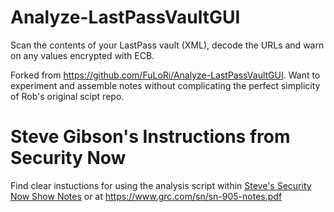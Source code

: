 # Analyze-LastPassVaultGUI

Scan the contents of your LastPass vault (XML), decode the URLs and warn on any values encrypted with ECB.

Forked from https://github.com/FuLoRi/Analyze-LastPassVaultGUI. Want to experiment and assemble notes without complicating the perfect simplicity of Rob's original scipt repo.

# Steve Gibson's Instructions from Security Now

Find clear instuctions for using the analysis script within [Steve's Security Now Show Notes](Resources/sn-905-notes.pdf) or at https://www.grc.com/sn/sn-905-notes.pdf

